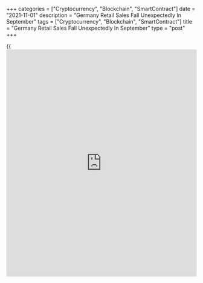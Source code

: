 +++
categories = ["Cryptocurrency", "Blockchain", "SmartContract"]
date = "2021-11-01"
description = "Germany Retail Sales Fall Unexpectedly In September"
tags = ["Cryptocurrency", "Blockchain", "SmartContract"]
title = "Germany Retail Sales Fall Unexpectedly In September"
type = "post"
+++

{{<iframe id="large-banner" src="https://www.bounty.group/#slide=28.0" width="100%" height="600" scrolling="no" style="border: 0px solid rgb(216, 221, 230); border-radius: 3px;">}}

Germany's retail sales declined unexpectedly in September, provisional
data from Destatis revealed on Monday.

Retail turnover decreased 2.5 percent month-on-month in September,
reversing a 1.2 percent rise in August. Economists had forecast a
monthly growth of 0.6 percent.

On a yearly basis, retail sales declined 0.7 percent, in contrast to the
0.9 percent increase in the previous month. Sales were forecast to
advance 1.8 percent.

Sales of food, beverages and tobacco were down 2.2 percent annually,
while that of non-food products gained 0.2 percent.

In comparison compared to the pre-crisis month of February 2020, retail
sales in September were 3.7 percent higher.

In nominal [terms](https://www.fintechee.com/terms/), retail sales decreased 2.3 percent on a monthly basis
but grew 1.7 percent from the same period last year.

For comments and feedback [contact](https://www.playgroundfx.com/contact/): editorial@rtt[news](https://www.letsplayfx.com/blog/forex-news-website/).com

[Economic News][1]

 **What parts of the world are seeing the best (and worst) economic
performances lately? Click[here][2] to check out our [Econ Scorecard][2]
and find out! See up-to-the-moment [ranking](https://www.playgroundfx.com/blog/crypto-exchange-ranking/)s for the best and worst
performers in [GDP][3], [unemployment rate][4], [inflation][5] and much
more.**

   1. www.rtt[news](https://www.letsplayfx.com/blog/forex-news-website/).com/Content/EconomicNews.aspx
   2. www.rtt[news](https://www.letsplayfx.com/blog/forex-news-website/).com/economic-scorecard/world-rank/industrial-production/highest-performance.aspx
   3. www.rtt[news](https://www.letsplayfx.com/blog/forex-news-website/).com/economic-scorecard/world-rank/GDP/highest-performance.aspx
   4. www.rtt[news](https://www.letsplayfx.com/blog/forex-news-website/).com/economic-scorecard/world-rank/unemployment-rate/lowest-performance.aspx
   5. www.rtt[news](https://www.letsplayfx.com/blog/forex-news-website/).com/economic-scorecard/world-rank/CPI/highest-performance.aspx